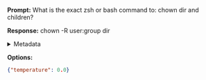 **Prompt:**
What is the exact zsh or bash command to: chown dir and children?

**Response:**
chown -R user:group dir

<details><summary>Metadata</summary>

- Duration: 1418 ms
- Datetime: 2023-08-06T15:13:30.346252
- Model: gpt-3.5-turbo-0613

</details>

**Options:**
```json
{"temperature": 0.0}
```

